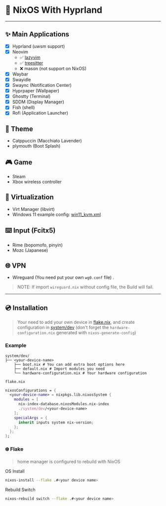 # 🚀 NixOS With Hyprland

---

## ✨ Main Applications

- [X] Hyprland (uwsm support)
- [X] Neovim
  - ✅ [lazyvim](https://github.com/LazyVim/LazyVim)
  - ✅ [treesitter](https://github.com/nvim-treesitter/nvim-treesitter)
  - ❌ mason (not support on NixOS)
- [X] Waybar
- [X] Swayidle
- [X] Swaync (Notification Center)
- [X] Hyprpaper (Wallpaper)
- [X] Ghostty (Terminal)
- [X] SDDM (Display Manager)
- [X] Fish (shell)
- [X] Rofi (Application Launcher)

## 🎈 Theme

- Catppuccin (Macchiato Lavender)
- plymouth (Boot Splash)

## 🎮️ Game

- Steam
- Xbox wireless controller

## 🧠 Virtualization

- Virt Manager (libvirt)
- Windows 11 example config: [win11_kvm.xml](./home/config/vm/win11_kvm.xml)

## ⌨️  Input (Fcitx5)

- Rime (bopomofo, pinyin)
- Mozc (Japanese)

## 🌐 VPN

- Wireguard (You need put your own `wg0.conf` file)
.

> NOTE: If import `wireguard.nix` without config file, the Build will fail.

---

## 💿️ Installation

> Your need to add your own device in [flake.nix](./flake.nix), and create configuration in [system/dev](./system/dev/) (don't forget the `hardware-configuration.nix` generated with `nixos-generate-config`)

### Example

```
system/dev/
├── <your-device-name>
    ├── boot.nix # You can add extra boot options here 
    ├── default.nix # Import modules you need
    └── hardware-configuration.nix # Your hardware configuration
```

`flake.nix`

```nix
nixosConfigurations = {
  <your-device-name> = nixpkgs.lib.nixosSystem {
    modules = [
      nix-index-database.nixosModules.nix-index
      ./system/dev/<your-device-name>
    ];
    specialArgs = {
      inherit inputs system nix-version;
    };
  };
};
```

### ❄️ Flake

> home manager is configured to rebuild with NixOS

OS Install

```bash
nixos-install --flake .#<your device name>
```

Rebuild Switch

```bash
nixos-rebuild switch --flake .#<your device name>
```
